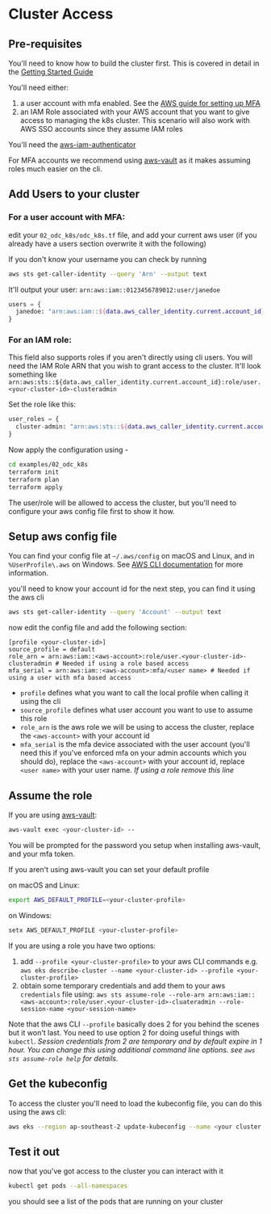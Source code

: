 # Cluster Access

## Pre-requisites

You'll need to know how to build the cluster first. This is covered in detail in the [Getting Started Guide](./getting_started.md)

You'll need either:
1. a user account with mfa enabled. See the [AWS guide for setting up MFA](https://docs.aws.amazon.com/IAM/latest/UserGuide/id_credentials_mfa_enable_virtual.html)
2. an IAM Role associated with your AWS account that you want to give access to managing the k8s cluster. This scenario
    will also work with AWS SSO accounts since they assume IAM roles

You'll need the [aws-iam-authenticator](https://docs.aws.amazon.com/eks/latest/userguide/install-aws-iam-authenticator.html)

For MFA accounts we recommend using [aws-vault](https://github.com/99designs/aws-vault) as it makes assuming roles much easier on the cli.

## Add Users to your cluster

### For a user account with MFA:

edit your `02_odc_k8s/odc_k8s.tf` file, and add your current aws user (if you already have a users section overwrite it with the following)

If you don't know your username you can check by running 

```sh
aws sts get-caller-identity --query 'Arn' --output text
```

It'll output your user: `arn:aws:iam::0123456789012:user/janedoe`

```terraform
users = {
  janedoe: "arn:aws:iam::${data.aws_caller_identity.current.account_id}:user/janedoe"
}
```

### For an IAM role:
This field also supports roles if you aren't directly using cli users.
You will need the IAM Role ARN that you wish to grant access to the cluster.
It'll look something like `arn:aws:sts::${data.aws_caller_identity.current.account_id}:role/user.<your-cluster-id>-clusteradmin`

Set the role like this: 

```terraform
user_roles = {
  cluster-admin: "arn:aws:sts::${data.aws_caller_identity.current.account_id}:role/user.<your-cluster-id>-clusteradmin"
}
```

Now apply the configuration using -

```sh
cd examples/02_odc_k8s
terraform init
terraform plan
terraform apply
```

The user/role will be allowed to access the cluster, but you'll need to configure your aws config file first to show it how.

## Setup aws config file

You can find your config file at `~/.aws/config` on macOS and Linux, and in `%UserProfile\.aws` on Windows.
See [AWS CLI documentation](https://docs.aws.amazon.com/cli/latest/userguide/cli-configure-files.html) for more information.

you'll need to know your account id for the next step, you can find it using the aws cli

```sh
aws sts get-caller-identity --query 'Account' --output text
```

now edit the config file and add the following section:

```config
[profile <your-cluster-id>]
source_profile = default
role_arn = arn:aws:iam::<aws-account>:role/user.<your-cluster-id>-clusteradmin # Needed if using a role based access
mfa_serial = arn:aws:iam::<aws-account>:mfa/<user name> # Needed if  using a user with mfa based access
```
- `profile` defines what you want to call the local profile when calling it using the cli
- `source_profile` defines what user account you want to use to assume this role
- `role_arn` is the aws role we will be using to access the cluster, replace the `<aws-account>` with your account id
- `mfa_serial` is the mfa device associated with the user account (you'll need this if you've enforced mfa on your admin accounts which you should do), replace the `<aws-account>` with your account id, replace `<user name>` with your user name. _If using a role remove this line_

## Assume the role

If you are using [aws-vault](https://github.com/99designs/aws-vault):

```sh
aws-vault exec <your-cluster-id> --
```

You will be prompted for the password you setup when installing aws-vault, and your mfa token.

If you aren't using aws-vault you can set your default profile 

on macOS and Linux:

```sh
export AWS_DEFAULT_PROFILE=<your-cluster-profile>
```

on Windows:

```sh
setx AWS_DEFAULT_PROFILE <your-cluster-profile>
```

If you are using a role you have two options:
1. add `--profile <your-cluster-profile>` to your aws CLI commands e.g. `aws eks describe-cluster --name <your-cluster-id> --profile <your-cluster-profile>`
2. obtain some temporary credentials and add them to your aws `credentials` file using:
`aws sts assume-role --role-arn arn:aws:iam::<aws-account>:role/user.<your-cluster-id>-cluateradmin --role-session-name <your-session-name>`

Note that the aws CLI `--profile` basically does 2 for you behind the scenes but it won't last. You need to use option 2 for doing useful things with `kubectl`.
_Session credentials from 2 are temporary and by default expire in 1 hour. You can change this using additional command line options. see `aws sts assume-role help` for details._

## Get the kubeconfig 

To access the cluster you'll need to load the kubeconfig file, you can do this
using the aws cli:

```sh
aws eks --region ap-southeast-2 update-kubeconfig --name <your cluster id>
```

## Test it out

now that you've got access to the cluster you can interact with it

```sh
kubectl get pods --all-namespaces
```

you should see a list of the pods that are running on your cluster
